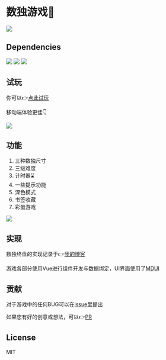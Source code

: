 # 数独游戏📝
![](https://s2.ax1x.com/2019/02/02/k8g4mD.gif)

## Dependencies
![](https://img.shields.io/badge/mdui-v0.4.1-blue.svg)
![](https://img.shields.io/badge/vue-v2.5.21-brightgreen.svg)
![](https://img.shields.io/badge/vue--router-v3.0.2-brightgreen.svg)

## 试玩
你可以👉[点此试玩](https://styx11.github.io/Sudoku/)

移动端体验更佳👇

![](https://s1.ax1x.com/2018/12/16/FduHT1.png)

## 功能
1. 三种数独尺寸
2. 三级难度
3. 计时器⌛️
4. 一些提示功能
5. 深色模式
6. 书签收藏
7. 彩蛋游戏

![](https://s2.ax1x.com/2019/02/02/k8gTkd.png)

## 实现
数独终盘的实现记录于👉[我的博客](https://styx11.github.io/blog/Projects/)

游戏各部分使用Vue进行组件开发与数据绑定，UI界面使用了[MDUI](https://www.mdui.org/)

## 贡献
对于游戏中的任何BUG可以在[issue](https://github.com/Styx11/Sudoku/issues)里提出

如果您有好的创意或想法，可以👉[PR](https://github.com/Styx11/Sudoku/pulls)

## License
MIT